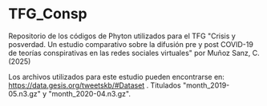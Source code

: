 # TFG_Consp
Repositorio de los códigos de Phyton utilizados para el TFG "Crisis y posverdad. Un estudio comparativo sobre la difusión pre y post COVID-19 de teorías conspirativas en las redes sociales virtuales" por Muñoz Sanz, C. (2025)

Los archivos utilizados para este estudio pueden encontrarse en: https://data.gesis.org/tweetskb/#Dataset . Titulados "month_2019-05.n3.gz" y "month_2020-04.n3.gz".
